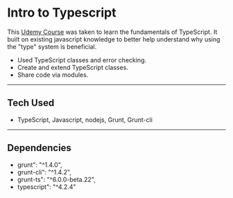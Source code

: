 # Intro to Typescript

This [Udemy Course](https://www.udemy.com/course/typescript/) was taken to learn the fundamentals of TypeScript. It built on existing javascript knowledge to better help understand why using the "type" system is beneficial.

- Used TypeScript classes and error checking.
- Create and extend TypeScript classes.
- Share code via modules.

---

## Tech Used

- TypeScript, Javascript, nodejs, Grunt, Grunt-cli

---

## Dependencies

- grunt": "^1.4.0",
- grunt-cli": "^1.4.2",
- grunt-ts": "^6.0.0-beta.22",
- typescript": "^4.2.4"


 